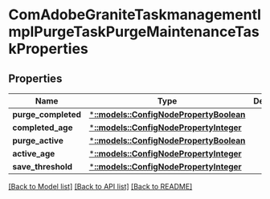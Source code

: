 # ComAdobeGraniteTaskmanagementImplPurgeTaskPurgeMaintenanceTaskProperties

## Properties
Name | Type | Description | Notes
------------ | ------------- | ------------- | -------------
**purge_completed** | [***::models::ConfigNodePropertyBoolean**](configNodePropertyBoolean.md) |  | [optional] 
**completed_age** | [***::models::ConfigNodePropertyInteger**](configNodePropertyInteger.md) |  | [optional] 
**purge_active** | [***::models::ConfigNodePropertyBoolean**](configNodePropertyBoolean.md) |  | [optional] 
**active_age** | [***::models::ConfigNodePropertyInteger**](configNodePropertyInteger.md) |  | [optional] 
**save_threshold** | [***::models::ConfigNodePropertyInteger**](configNodePropertyInteger.md) |  | [optional] 

[[Back to Model list]](../README.md#documentation-for-models) [[Back to API list]](../README.md#documentation-for-api-endpoints) [[Back to README]](../README.md)


